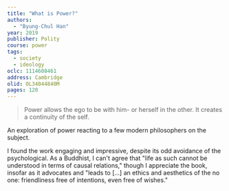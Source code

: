 ```yaml
---
title: "What is Power?"
authors:
  - "Byung-Chul Han"
year: 2019
publisher: Polity
course: power
tags:
  - society
  - ideology
oclc: 1114608461
address: Cambridge
olid: OL34044840M
pages: 120
---
```


> Power allows the ego to be with him- or herself in the other. It creates a continuity of the self.

An exploration of power reacting to a few modern philosophers on the subject.

I found the work engaging and impressive, despite its odd avoidance of the psychological. As a Buddhist, I can't agree that "life as such cannot be understood in terms of causal relations," though I appreciate the book, insofar as it advocates and "leads to [...] an ethics and aesthetics of the no one: friendliness free of intentions, even free of wishes."
